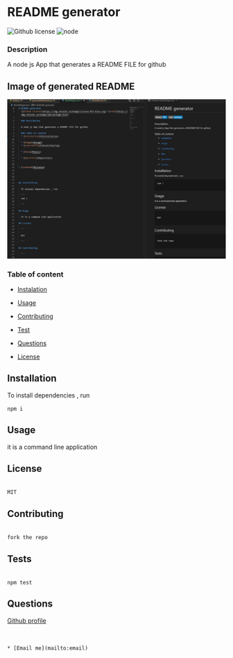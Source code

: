 # README generator
  ![Github license](https://img.shields.io/badge/license-MIT-blue.svg) ![node](https://img.shields.io/badge/npm-package-blue)
  
  ### Description

  A node js App that generates a README FILE for github

  ## Image of generated README 

![site](./images/README.PNG)

  ### Table of content
  * [Instalation](#installation)

  * [Usage](#usage)
  * [Contributing](#contributing)

  * [Test](#tests)

  * [Questions](#questions)

  
* [License](#license)


 
  
## Installation
   
  To install dependencies , run   

  ```
  npm i

  ```

## Usage 

  it is a command line application

## License

  ```

  MIT

  ```

## Contributing

  ```

  fork the repo 

  ```

## Tests 

  ```

  npm test

  ```

## Questions 
  [Github profile](https://github.com/kifeakor22)

  ```


* [Email me](mailto:email)


  ```

